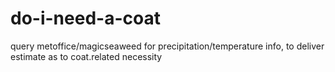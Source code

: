 do-i-need-a-coat
================
query metoffice/magicseaweed for precipitation/temperature info, to deliver estimate as to coat.related necessity
